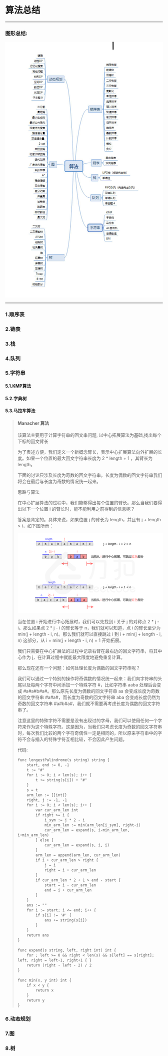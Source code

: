 # 算法总结

---

### 图形总结:

![1fac445485d3259821a4fdf05ff3b8fa](./assets/1fac445485d3259821a4fdf05ff3b8fa.jpeg)

---

### 1.顺序表

### 2.链表

### 3.栈

### 4.队列

### 5.字符串

#### 5.1.KMP算法

#### 5.2.字典树

#### 5.3.马拉车算法

> #### Manacher 算法
>
> 该算法主要用于计算字符串的回文串问题, 以中心拓展算法为基础,找出每个下标的回文臂长
>
> 为了表述方便，我们定义一个新概念臂长，表示中心扩展算法向外扩展的长度。如果一个位置的最大回文字符串长度为 2 * length + 1 ，其臂长为 length。
>
> 下面的讨论只涉及长度为奇数的回文字符串。长度为偶数的回文字符串我们将会在最后与长度为奇数的情况统一起来。
>
> 思路与算法
>
> 在中心扩展算法的过程中，我们能够得出每个位置的臂长。那么当我们要得出以下一个位置 i 的臂长时，能不能利用之前得到的信息呢？
>
> 答案是肯定的。具体来说，如果位置 j 的臂长为 length，并且有 j + length > i，如下图所示：
>
> ![fig1](./assets/5_fig1.png)
>
> 当在位置 i 开始进行中心拓展时，我们可以先找到 i 关于 j 的对称点 2 * j - i。那么如果点 2 * j - i 的臂长等于 n，我们就可以知道，点 i 的臂长至少为 min(j + length - i, n)。那么我们就可以直接跳过 i 到 i + min(j + length - i, n) 这部分，从 i + min(j + length - i, n) + 1 开始拓展。
>
> 我们只需要在中心扩展法的过程中记录右臂在最右边的回文字符串，将其中心作为 j，在计算过程中就能最大限度地避免重复计算。
>
> 那么现在还有一个问题：如何处理长度为偶数的回文字符串呢？
>
> 我们可以通过一个特别的操作将奇偶数的情况统一起来：我们向字符串的头尾以及每两个字符中间添加一个特殊字符 #，比如字符串 aaba 处理后会变成 #a#a#b#a#。那么原先长度为偶数的回文字符串 aa 会变成长度为奇数的回文字符串 #a#a#，而长度为奇数的回文字符串 aba 会变成长度仍然为奇数的回文字符串 #a#b#a#，我们就不需要再考虑长度为偶数的回文字符串了。
>
> 注意这里的特殊字符不需要是没有出现过的字母，我们可以使用任何一个字符来作为这个特殊字符。这是因为，当我们只考虑长度为奇数的回文字符串时，每次我们比较的两个字符奇偶性一定是相同的，所以原来字符串中的字符不会与插入的特殊字符互相比较，不会因此产生问题。
>
> 代码:
>
> ```golang
> func longestPalindrome(s string) string {
>     start, end := 0, -1
>     t := "#"
>     for i := 0; i < len(s); i++ {
>         t += string(s[i]) + "#"
>     }
>     s = t
>     arm_len := []int{}
>     right, j := -1, -1
>     for i := 0; i < len(s); i++ {
>         var cur_arm_len int
>         if right >= i {
>             i_sym := j * 2 - i
>             min_arm_len := min(arm_len[i_sym], right-i)
>             cur_arm_len = expand(s, i-min_arm_len, i+min_arm_len)
>         } else {
>             cur_arm_len = expand(s, i, i)
>         }
>         arm_len = append(arm_len, cur_arm_len)
>         if i + cur_arm_len > right {
>             j = i
>             right = i + cur_arm_len
>         }
>         if cur_arm_len * 2 + 1 > end - start {
>             start = i - cur_arm_len
>             end = i + cur_arm_len
>         }
>     }
>     ans := ""
>     for i := start; i <= end; i++ {
>         if s[i] != '#' {
>             ans += string(s[i])
>         }
>     }
>     return ans
> }
> 
> func expand(s string, left, right int) int {
>     for ; left >= 0 && right < len(s) && s[left] == s[right]; left, right = left-1, right+1 { }
>     return (right - left - 2) / 2
> }
> 
> func min(x, y int) int {
>     if x < y {
>         return x
>     }
>     return y
> }
> ```

### 6.动态规划

### 7.图

### 8.树

